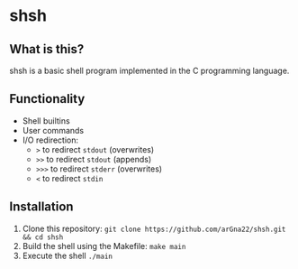 # shsh

## What is this?
shsh is a basic shell program implemented in the C programming language. 

## Functionality
* Shell builtins
* User commands
* I/O redirection: 
	* `>` to redirect `stdout` (overwrites)
	* `>>` to redirect `stdout` (appends)
	* `>>>` to redirect `stderr` (overwrites)
	* `<` to redirect `stdin`

## Installation
1. Clone this repository: `git clone https://github.com/arGna22/shsh.git && cd shsh`
2. Build the shell using the Makefile: `make main`
3. Execute the shell `./main`
